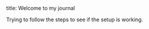 <head>
    title: Welcome to my journal
</head>
<body>
  <p>Trying to follow the steps to see if the setup is working.</p>
</body>
